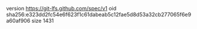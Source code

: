 version https://git-lfs.github.com/spec/v1
oid sha256:e323dd2fc54e6f623f1c61dabeab5c12fae5d8d53a32cb277065f6e9a60af906
size 1431

